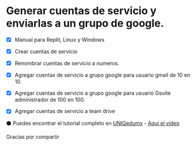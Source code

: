 # Generar cuentas de servicio y enviarlas a un grupo de google.

- [x] Manual para Replit, Linux y Windows
- [x] Crear cuentas de servicio
- [x] Renombrar cuentas de servicio a numeros.
- [x] Agregar cuentas de servicio a grupo google para usuario gmail de 10 en 10.
- [x] Agregar cuentas de servicio a grupo google para usuario Gsuite administrador de 100 en 100.
- [x] Agregar cuentas de servicio a team drive



⚫ Puedes encontrar el tutorial completo en  [UNIQedumx](https://uniq.edu.mx/generar-cuentas-de-servicio-google-console-y-agregarlas-al-grupo-google/) - [Aqui el video](https://github.com/smartass08/telegram_gcloner)

Gracias por compartir

